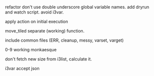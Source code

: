 refactor don't use double underscore global variable names.
add dryrun and watch script. avoid i3var.

apply action on initial execution

move_tiled separate (working) function.

include common files (ERR, cleanup, messy, varset, varget)

0-9 working monkaesque

don't fetch new size from i3list, calculate it.

i3var accept json

